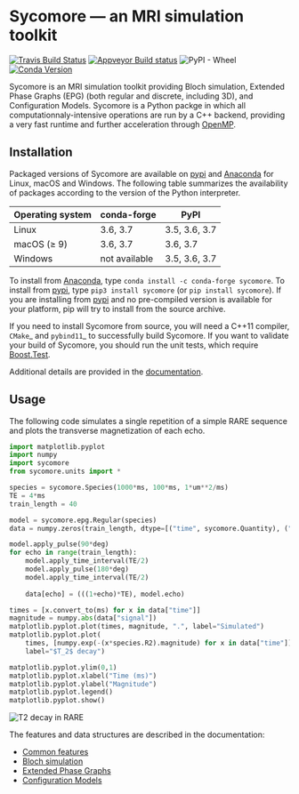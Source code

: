 # Sycomore &mdash; an MRI simulation toolkit

[![Travis Build Status](https://travis-ci.com/lamyj/sycomore.svg?branch=master)](https://travis-ci.com/lamyj/sycomore)
[![Appveyor Build status](https://ci.appveyor.com/api/projects/status/3malu4i0f9ycs7ab/branch/master?svg=true)](https://ci.appveyor.com/project/lamyj/sycomore/branch/master)
![PyPI - Wheel](https://img.shields.io/pypi/wheel/sycomore)
[![Conda Version](https://img.shields.io/conda/vn/conda-forge/sycomore.svg)](https://anaconda.org/conda-forge/sycomore)

Sycomore is an MRI simulation toolkit providing Bloch simulation, Extended Phase Graphs (EPG) (both regular and discrete, including 3D), and Configuration Models. Sycomore is a Python packge in which all computationnaly-intensive operations are run by a C++ backend, providing a very fast runtime and further acceleration through [OpenMP](https://www.openmp.org/).

## Installation

Packaged versions of Sycomore are available on [pypi](https://pypi.org/project/sycomore/) and [Anaconda](https://www.anaconda.com/distribution/) for Linux, macOS and Windows. The following table summarizes the availability of packages according to the version of the Python interpreter.


| Operating system | conda-forge   | PyPI          |
| ---------------- | ------------- | ------------- |
| Linux            | 3.6, 3.7      | 3.5, 3.6, 3.7 |
| macOS (≥ 9)      | 3.6, 3.7      | 3.6, 3.7      |
| Windows          | not available | 3.5, 3.6, 3.7 |

To install from [Anaconda](https://www.anaconda.com/distribution/), type `conda install -c conda-forge sycomore`. To install from [pypi](https://pypi.org/project/sycomore/), type `pip3 install sycomore` (or `pip install sycomore`). If you are installing from [pypi](https://pypi.org/project/sycomore/) and no pre-compiled version is available for your platform, pip will try to install from the source archive.

If you need to install Sycomore from source, you will need a C++11 compiler, `CMake`_ and `pybind11`_ to successfully build Sycomore. If you want to validate your build of Sycomore, you should run the unit tests, which require [Boost.Test](https://www.boost.org/doc/libs/release/libs/test/).

Additional details are provided in the [documentation](https://sycomore.readthedocs.io/en/latest/installation.html).

## Usage

The following code simulates a single repetition of a simple RARE sequence and plots the transverse magnetization of each echo.

```python
import matplotlib.pyplot
import numpy
import sycomore
from sycomore.units import *

species = sycomore.Species(1000*ms, 100*ms, 1*um**2/ms)
TE = 4*ms
train_length = 40

model = sycomore.epg.Regular(species)
data = numpy.zeros(train_length, dtype=[("time", sycomore.Quantity), ("signal", complex)])

model.apply_pulse(90*deg)
for echo in range(train_length):
    model.apply_time_interval(TE/2)
    model.apply_pulse(180*deg)
    model.apply_time_interval(TE/2)
    
    data[echo] = (((1+echo)*TE), model.echo)

times = [x.convert_to(ms) for x in data["time"]]
magnitude = numpy.abs(data["signal"])
matplotlib.pyplot.plot(times, magnitude, ".", label="Simulated")
matplotlib.pyplot.plot(
    times, [numpy.exp(-(x*species.R2).magnitude) for x in data["time"]],
    label="$T_2$ decay")

matplotlib.pyplot.ylim(0,1)
matplotlib.pyplot.xlabel("Time (ms)")
matplotlib.pyplot.ylabel("Magnitude")
matplotlib.pyplot.legend()
matplotlib.pyplot.show()
```

![T2 decay in RARE](docs/rare.png "T2 decay in RARE")

The features and data structures are described in the documentation:

- [Common features](https://sycomore.readthedocs.io/en/latest/common_features.html)
- [Bloch simulation](https://sycomore.readthedocs.io/en/latest/bloch.html)
- [Extended Phase Graphs](https://sycomore.readthedocs.io/en/latest/epg/index.html)
- [Configuration Models](https://sycomore.readthedocs.io/en/latest/como.html)
